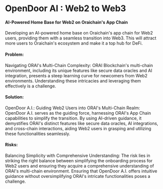 # OpenDoor AI : Web2 to Web3

#### AI-Powered Home Base for Web2 on Oraichain's App Chain

Developing an AI-powered home base on Oraichain's app chain for Web2 users, providing them with a seamless transition into Web3. This will attract more users to Oraichain's ecosystem and make it a top hub for DeFi.

#### Problem:
Navigating ORAI's Multi-Chain Complexity: ORAI Blockchain's multi-chain environment, including its unique features like secure data oracles and AI integration, presents a steep learning curve for newcomers from Web2 environments. Understanding these intricacies and leveraging them effectively is a challenge.

#### Solution:
OpenDoor A.I.: Guiding Web2 Users into ORAI's Multi-Chain Realm: OpenDoor A.I. serves as the guiding force, harnessing ORAI's App Chain capabilities to simplify the transition. By using AI-driven guidance, it demystifies ORAI's distinct features like secure data oracles, AI integrations, and cross-chain interactions, aiding Web2 users in grasping and utilizing these functionalities seamlessly.

#### Risks:
Balancing Simplicity with Comprehensive Understanding: The risk lies in striking the right balance between simplifying the onboarding process for Web2 users and ensuring they acquire a comprehensive understanding of ORAI's multi-chain environment. Ensuring that OpenDoor A.I. offers intuitive guidance without oversimplifying ORAI's intricate functionalities poses a challenge.
